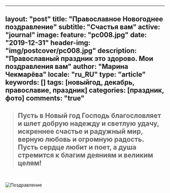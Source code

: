 
---
layout: "post"
title: "Православное Новогоднее поздравление"
subtitle: "Счастья вам"
active: "journal"
image:
  feature: "pc008.jpg"
date: "2019-12-31"
header-img: "img/postcover/pc008.jpg"
description: "Православный праздник это здорово. Мои поздравления вам"
author: "Марина Чекмарёва"
locale: "ru_RU"
type: "article"
keywords: []
tags: [новыйгод, декабрь, православие, праздник]
categories: [праздник, фото]
comments: "true"
---
><h2>Пусть в Новый год Господь благословляет и шлет добрую надежду и светлую удачу, искреннее счастье и радужный мир, 
>верную любовь и огромную радость. Пусть сердце любит и поет, а душа стремится к благим деяниям и великим целям!</h2>
<br>

![Поздравление](https://bestcube.space/wp-content/uploads/1-14.jpg)

